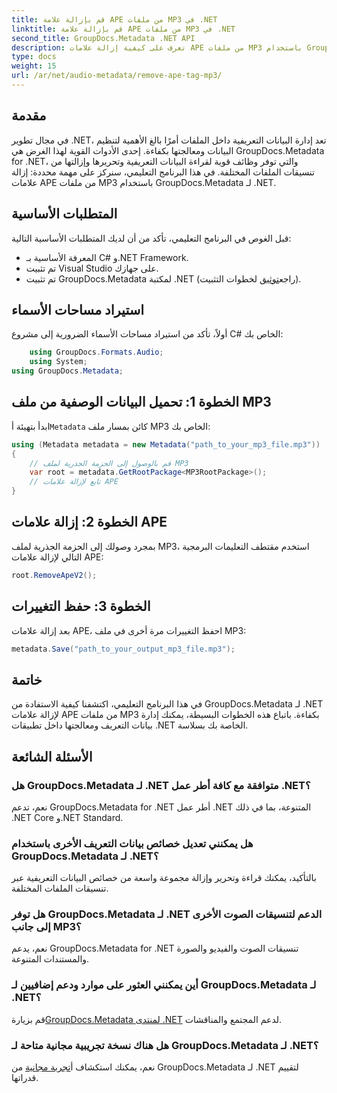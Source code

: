 ```yaml
---
title: قم بإزالة علامة APE من ملفات MP3 في .NET
linktitle: قم بإزالة علامة APE من ملفات MP3 في .NET
second_title: GroupDocs.Metadata .NET API
description: تعرف على كيفية إزالة علامات APE من ملفات MP3 باستخدام GroupDocs.Metadata لـ .NET. قم بإدارة بيانات التعريف بسهولة في تطبيقات .NET الخاصة بك.
type: docs
weight: 15
url: /ar/net/audio-metadata/remove-ape-tag-mp3/
---
```

## مقدمة
في مجال تطوير .NET، تعد إدارة البيانات التعريفية داخل الملفات أمرًا بالغ الأهمية لتنظيم البيانات ومعالجتها بكفاءة. إحدى الأدوات القوية لهذا الغرض هي GroupDocs.Metadata for .NET، والتي توفر وظائف قوية لقراءة البيانات التعريفية وتحريرها وإزالتها من تنسيقات الملفات المختلفة. في هذا البرنامج التعليمي، سنركز على مهمة محددة: إزالة علامات APE من ملفات MP3 باستخدام GroupDocs.Metadata لـ .NET. 
## المتطلبات الأساسية
قبل الغوص في البرنامج التعليمي، تأكد من أن لديك المتطلبات الأساسية التالية:
- المعرفة الأساسية بـ C# و.NET Framework.
- تم تثبيت Visual Studio على جهازك.
-  تم تثبيت GroupDocs.Metadata لمكتبة .NET (راجع[توثيق](https://reference.groupdocs.com/metadata/net/) لخطوات التثبيت).

## استيراد مساحات الأسماء
أولاً، تأكد من استيراد مساحات الأسماء الضرورية إلى مشروع C# الخاص بك:
```csharp
    using GroupDocs.Formats.Audio;
    using System;
using GroupDocs.Metadata;
```
## الخطوة 1: تحميل البيانات الوصفية من ملف MP3
 ابدأ بتهيئة أ`Metadata` كائن بمسار ملف MP3 الخاص بك:
```csharp
using (Metadata metadata = new Metadata("path_to_your_mp3_file.mp3"))
{
    // قم بالوصول إلى الحزمة الجذرية لملف MP3
    var root = metadata.GetRootPackage<MP3RootPackage>();
    // تابع لإزالة علامات APE
}
```
## الخطوة 2: إزالة علامات APE
بمجرد وصولك إلى الحزمة الجذرية لملف MP3، استخدم مقتطف التعليمات البرمجية التالي لإزالة علامات APE:
```csharp
root.RemoveApeV2();
```
## الخطوة 3: حفظ التغييرات
بعد إزالة علامات APE، احفظ التغييرات مرة أخرى في ملف MP3:
```csharp
metadata.Save("path_to_your_output_mp3_file.mp3");
```

## خاتمة
في هذا البرنامج التعليمي، اكتشفنا كيفية الاستفادة من GroupDocs.Metadata لـ .NET لإزالة علامات APE من ملفات MP3 بكفاءة. باتباع هذه الخطوات البسيطة، يمكنك إدارة بيانات التعريف ومعالجتها داخل تطبيقات .NET الخاصة بك بسلاسة.

## الأسئلة الشائعة
### هل GroupDocs.Metadata لـ .NET متوافقة مع كافة أطر عمل .NET؟
نعم، تدعم GroupDocs.Metadata for .NET أطر عمل .NET المتنوعة، بما في ذلك .NET Core و.NET Standard.
### هل يمكنني تعديل خصائص بيانات التعريف الأخرى باستخدام GroupDocs.Metadata لـ .NET؟
بالتأكيد، يمكنك قراءة وتحرير وإزالة مجموعة واسعة من خصائص البيانات التعريفية عبر تنسيقات الملفات المختلفة.
### هل توفر GroupDocs.Metadata لـ .NET الدعم لتنسيقات الصوت الأخرى إلى جانب MP3؟
نعم، يدعم GroupDocs.Metadata for .NET تنسيقات الصوت والفيديو والصورة والمستندات المتنوعة.
### أين يمكنني العثور على موارد ودعم إضافيين لـ GroupDocs.Metadata لـ .NET؟
 قم بزيارة[GroupDocs.Metadata لمنتدى .NET](https://forum.groupdocs.com/c/metadata/14) لدعم المجتمع والمناقشات.
### هل هناك نسخة تجريبية مجانية متاحة لـ GroupDocs.Metadata لـ .NET؟
 نعم، يمكنك استكشاف أ[تجربة مجانية](https://releases.groupdocs.com/) من GroupDocs.Metadata لـ .NET لتقييم قدراتها.